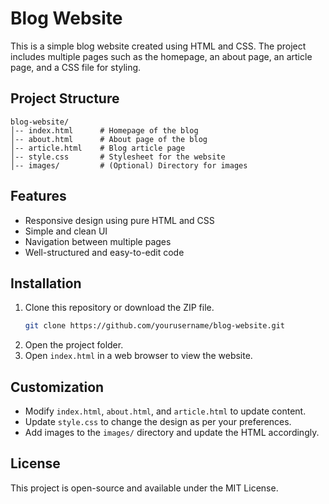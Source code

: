 # Blog Website

This is a simple blog website created using HTML and CSS. The project includes multiple pages such as the homepage, an about page, an article page, and a CSS file for styling.

## Project Structure

```
blog-website/
│-- index.html      # Homepage of the blog
│-- about.html      # About page of the blog
│-- article.html    # Blog article page
│-- style.css       # Stylesheet for the website
│-- images/         # (Optional) Directory for images
```

## Features
- Responsive design using pure HTML and CSS
- Simple and clean UI
- Navigation between multiple pages
- Well-structured and easy-to-edit code

## Installation
1. Clone this repository or download the ZIP file.
   ```sh
   git clone https://github.com/yourusername/blog-website.git
   ```
2. Open the project folder.
3. Open `index.html` in a web browser to view the website.

## Customization
- Modify `index.html`, `about.html`, and `article.html` to update content.
- Update `style.css` to change the design as per your preferences.
- Add images to the `images/` directory and update the HTML accordingly.

## License
This project is open-source and available under the MIT License.
